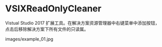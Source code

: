 # VSIXReadOnlyCleaner
Vistual Studio 2017 扩展工具。在解决方案资源管理器中右键菜单中添加按钮，点击后移除解决方案下所有文件的只读属。

images/example_01.jpg

